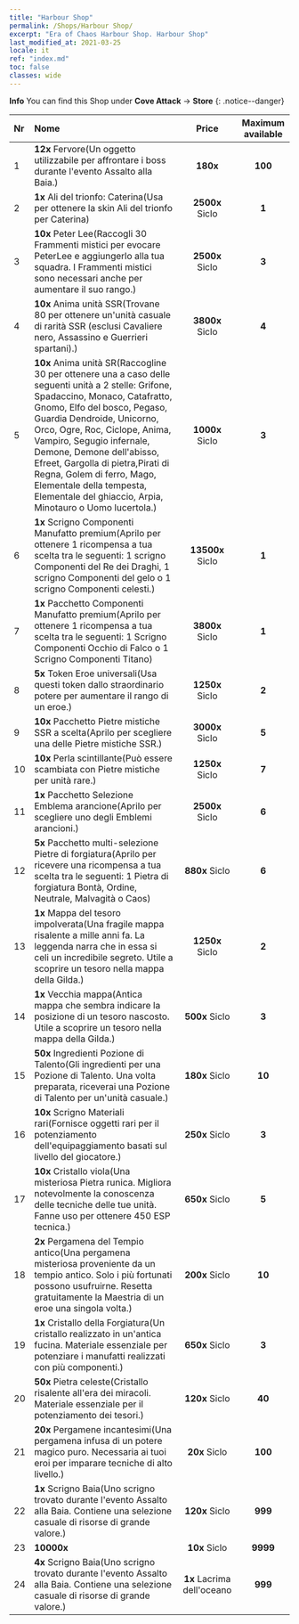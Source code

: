 ```yaml
---
title: "Harbour Shop"
permalink: /Shops/Harbour Shop/
excerpt: "Era of Chaos Harbour Shop. Harbour Shop"
last_modified_at: 2021-03-25
locale: it
ref: "index.md"
toc: false
classes: wide
---
```


**Info** You can find this Shop under **Cove Attack** -> **Store** 
{: .notice--danger}

  |  Nr  |      Nome      |         Price        |   Maximum available      |
  |:-----|:---------------|:--------------------:|:------------------------:|
  | 1 |  **12x** Fervore(Un oggetto utilizzabile per affrontare i boss durante l'evento Assalto alla Baia.) |  **180x** <i class="fas fa-gem"/>  | **100** |
  | 2 |  **1x** Ali del trionfo: Caterina(Usa per ottenere la skin Ali del trionfo per Caterina) |  **2500x** Siclo  | **1** |
  | 3 |  **10x** Peter Lee(Raccogli 30 Frammenti mistici per evocare PeterLee e aggiungerlo alla tua squadra. I Frammenti mistici sono necessari anche per aumentare il suo rango.) |  **2500x** Siclo  | **3** |
  | 4 |  **10x** Anima unità SSR(Trovane 80 per ottenere un'unità casuale di rarità SSR (esclusi Cavaliere nero, Assassino e Guerrieri spartani).) |  **3800x** Siclo  | **4** |
  | 5 |  **10x** Anima unità SR(Raccogline 30 per ottenere una a caso delle seguenti unità a 2 stelle: Grifone, Spadaccino, Monaco, Catafratto, Gnomo, Elfo del bosco, Pegaso, Guardia Dendroide, Unicorno, Orco, Ogre, Roc, Ciclope, Anima, Vampiro, Segugio infernale, Demone, Demone dell'abisso, Efreet, Gargolla di pietra,Pirati di Regna, Golem di ferro, Mago, Elementale della tempesta, Elementale del ghiaccio, Arpia, Minotauro o Uomo lucertola.) |  **1000x** Siclo  | **3** |
  | 6 |  **1x** Scrigno Componenti Manufatto premium(Aprilo per ottenere 1 ricompensa a tua scelta tra le seguenti: 1 scrigno Componenti del Re dei Draghi, 1 scrigno Componenti del gelo o 1 scrigno Componenti celesti.) |  **13500x** Siclo  | **1** |
  | 7 |  **1x** Pacchetto Componenti Manufatto premium(Aprilo per ottenere 1 ricompensa a tua scelta tra le seguenti: 1 Scrigno Componenti Occhio di Falco o 1 Scrigno Componenti Titano) |  **3800x** Siclo  | **1** |
  | 8 |  **5x** Token Eroe universali(Usa questi token dallo straordinario potere per aumentare il rango di un eroe.) |  **1250x** Siclo  | **2** |
  | 9 |  **10x** Pacchetto Pietre mistiche SSR a scelta(Aprilo per scegliere una delle Pietre mistiche SSR.) |  **3000x** Siclo  | **5** |
  | 10 |  **10x** Perla scintillante(Può essere scambiata con Pietre mistiche per unità rare.) |  **1250x** Siclo  | **7** |
  | 11 |  **1x** Pacchetto Selezione Emblema arancione(Aprilo per scegliere uno degli Emblemi arancioni.) |  **2500x** Siclo  | **6** |
  | 12 |  **5x** Pacchetto multi-selezione Pietre di forgiatura(Aprilo per ricevere una ricompensa a tua scelta tra le seguenti: 1 Pietra di forgiatura Bontà, Ordine, Neutrale, Malvagità o Caos) |  **880x** Siclo  | **6** |
  | 13 |  **1x** Mappa del tesoro impolverata(Una fragile mappa risalente a mille anni fa. La leggenda narra che in essa si celi un incredibile segreto. Utile a scoprire un tesoro nella mappa della Gilda.) |  **1250x** Siclo  | **2** |
  | 14 |  **1x** Vecchia mappa(Antica mappa che sembra indicare la posizione di un tesoro nascosto. Utile a scoprire un tesoro nella mappa della Gilda.) |  **500x** Siclo  | **3** |
  | 15 |  **50x** Ingredienti Pozione di Talento(Gli ingredienti per una Pozione di Talento. Una volta preparata, riceverai una Pozione di Talento per un'unità casuale.) |  **180x** Siclo  | **10** |
  | 16 |  **10x** Scrigno Materiali rari(Fornisce oggetti rari per il potenziamento dell'equipaggiamento basati sul livello del giocatore.) |  **250x** Siclo  | **3** |
  | 17 |  **10x** Cristallo viola(Una misteriosa Pietra runica. Migliora notevolmente la conoscenza delle tecniche delle tue unità. Fanne uso per ottenere 450 ESP tecnica.) |  **650x** Siclo  | **5** |
  | 18 |  **2x** Pergamena del Tempio antico(Una pergamena misteriosa proveniente da un tempio antico. Solo i più fortunati possono usufruirne. Resetta gratuitamente la Maestria di un eroe una singola volta.) |  **200x** Siclo  | **10** |
  | 19 |  **1x** Cristallo della Forgiatura(Un cristallo realizzato in un'antica fucina. Materiale essenziale per potenziare i manufatti realizzati con più componenti.) |  **650x** Siclo  | **3** |
  | 20 |  **50x** Pietra celeste(Cristallo risalente all'era dei miracoli. Materiale essenziale per il potenziamento dei tesori.) |  **120x** Siclo  | **40** |
  | 21 |  **20x** Pergamene incantesimi(Una pergamena infusa di un potere magico puro. Necessaria ai tuoi eroi per imparare tecniche di alto livello.) |  **20x** Siclo  | **100** |
  | 22 |  **1x** Scrigno Baia(Uno scrigno trovato durante l'evento Assalto alla Baia. Contiene una selezione casuale di risorse di grande valore.) |  **120x** Siclo  | **999** |
  | 23 |  **10000x** <i class="fas fa-coins"/> |  **10x** Siclo  | **9999** |
  | 24 |  **4x** Scrigno Baia(Uno scrigno trovato durante l'evento Assalto alla Baia. Contiene una selezione casuale di risorse di grande valore.) |  **1x** Lacrima dell'oceano  | **999** |
